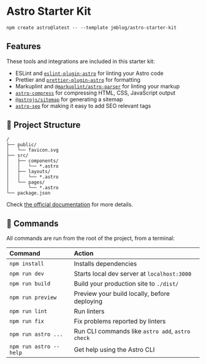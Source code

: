 # Astro Starter Kit

```
npm create astro@latest -- --template jmblog/astro-starter-kit
```

## Features

These tools and integrations are included in this starter kit:

- ESLint and [`eslint-plugin-astro`](https://github.com/ota-meshi/eslint-plugin-astro) for linting your Astro code
- Prettier and [`prettier-plugin-astro`](https://github.com/withastro/prettier-plugin-astro) for formatting
- Markuplint and [`@markuplint/astro-parser`](https://github.com/markuplint/markuplint/tree/dev/packages/@markuplint/astro-parser) for linting your markup
- [`astro-compress`](https://github.com/astro-community/astro-compress) for compressing HTML, CSS, JavaScript output
- [`@astrojs/sitemap`](https://docs.astro.build/en/guides/integrations-guide/sitemap/) for generating a sitemap
- [`astro-seo`](https://github.com/jonasmerlin/astro-seo) for making it easy to add SEO relevant tags

## 🚀 Project Structure

```
/
├── public/
│   └── favicon.svg
├── src/
│   ├── components/
│   │   └── *.astro
│   ├── layouts/
│   │   └── *.astro
│   └── pages/
│       └── *.astro
└── package.json
```

Check [the official documentation](https://docs.astro.build/en/core-concepts/project-structure/) for more details.

## 🧞 Commands

All commands are run from the root of the project, from a terminal:

| Command                | Action                                           |
| :--------------------- | :----------------------------------------------- |
| `npm install`          | Installs dependencies                            |
| `npm run dev`          | Starts local dev server at `localhost:3000`      |
| `npm run build`        | Build your production site to `./dist/`          |
| `npm run preview`      | Preview your build locally, before deploying     |
| `npm run lint`         | Run linters                                      |
| `npm run fix`          | Fix problems reported by linters                 |
| `npm run astro ...`    | Run CLI commands like `astro add`, `astro check` |
| `npm run astro --help` | Get help using the Astro CLI                     |
